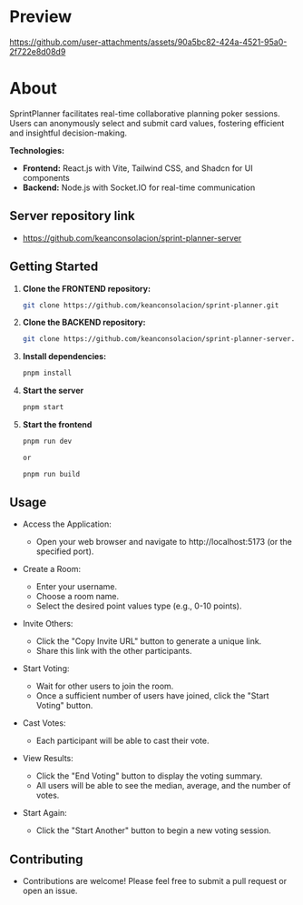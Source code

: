 # Preview

https://github.com/user-attachments/assets/90a5bc82-424a-4521-95a0-2f722e8d08d9

# About

SprintPlanner facilitates real-time collaborative planning poker sessions. Users can anonymously select and submit card values, fostering efficient and insightful decision-making.

**Technologies:**

* **Frontend:** React.js with Vite, Tailwind CSS, and Shadcn for UI components
* **Backend:** Node.js with Socket.IO for real-time communication

## Server repository link
- https://github.com/keanconsolacion/sprint-planner-server

## Getting Started

1. **Clone the FRONTEND repository:**
   ```bash
   git clone https://github.com/keanconsolacion/sprint-planner.git
   ```
2. **Clone the BACKEND repository:**
   ```bash
   git clone https://github.com/keanconsolacion/sprint-planner-server.git
   ```
3. **Install dependencies:**
   ```bash
   pnpm install
   ```
4. **Start the server**
   ```bash
   pnpm start
   ```
5. **Start the frontend**
   ```bash
   pnpm run dev
   
   or
   
   pnpm run build 
   ```

## Usage

- Access the Application:
  - Open your web browser and navigate to http://localhost:5173 (or the specified port).
- Create a Room:
  - Enter your username.
  - Choose a room name.
  - Select the desired point values type (e.g., 0-10 points).

- Invite Others:
  - Click the "Copy Invite URL" button to generate a unique link.
  - Share this link with the other participants.

- Start Voting:
  - Wait for other users to join the room.
  - Once a sufficient number of users have joined, click the "Start Voting" button.

- Cast Votes:
  - Each participant will be able to cast their vote.

- View Results:
  - Click the "End Voting" button to display the voting summary.
  - All users will be able to see the median, average, and the number of votes.

- Start Again:
  - Click the "Start Another" button to begin a new voting session.

## Contributing
- Contributions are welcome! Please feel free to submit a pull request or open an issue.
